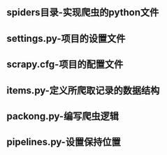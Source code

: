 ## spiders目录-实现爬虫的python文件
## settings.py-项目的设置文件
## scrapy.cfg-项目的配置文件
## items.py-定义所爬取记录的数据结构
## packong.py-编写爬虫逻辑
## pipelines.py-设置保持位置
